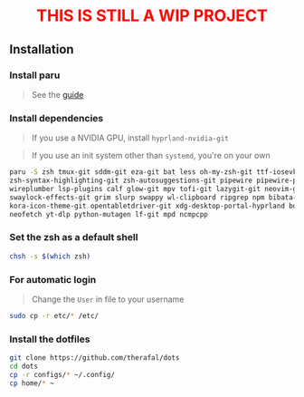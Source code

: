 <div align="center">
    <h1 style="color: red;">THIS IS STILL A WIP PROJECT</h1>
</div>

## Installation

### Install paru

> See the [guide](https://github.com/Morganamilo/paru#installation)

### Install dependencies

> If you use a NVIDIA GPU, install `hyprland-nvidia-git`

> If you use an init system other than `systemd`, you're on your own

```sh
paru -S zsh tmux-git sddm-git eza-git bat less oh-my-zsh-git ttf-iosevka-nerd ttf-uzura-font inter-font \
zsh-syntax-highlighting-git zsh-autosuggestions-git pipewire pipewire-pulse pipewire-alsa pipewire-jack \
wireplumber lsp-plugins calf glow-git mpv tofi-git lazygit-git neovim-git dunst-git swayidle-git \
swaylock-effects-git grim slurp swappy wl-clipboard ripgrep npm bibata-cursor-theme hyprland-git \
kora-icon-theme-git opentabletdriver-git xdg-desktop-portal-hyprland bottom cava-git kitty \
neofetch yt-dlp python-mutagen lf-git mpd ncmpcpp 
```

### Set the zsh as a default shell

```sh
chsh -s $(which zsh)
```

### For automatic login

> Change the `User` in file to your username

```sh
sudo cp -r etc/* /etc/
```

### Install the dotfiles

```sh
git clone https://github.com/therafal/dots
cd dots
cp -r configs/* ~/.config/
cp home/* ~
```
